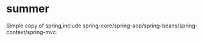 # summer
Simple copy of spring,include spring-core/spring-aop/spring-beans/spring-context/spring-mvc.

